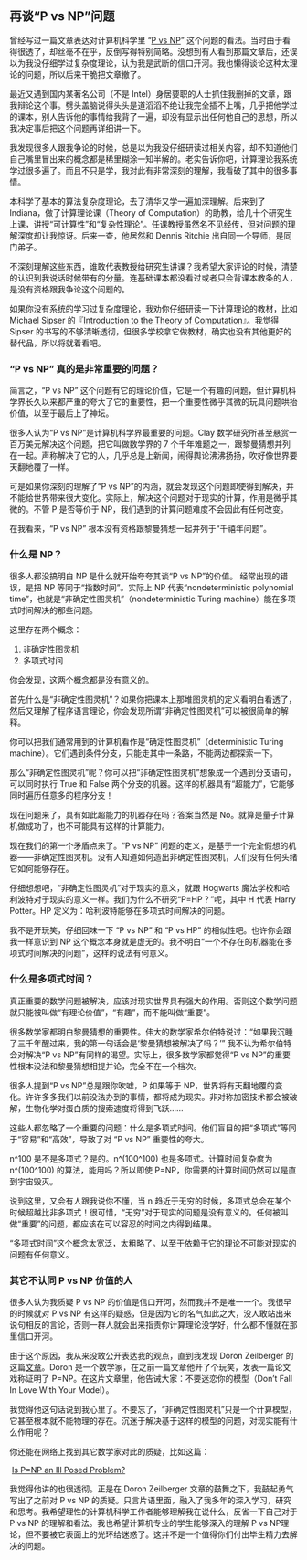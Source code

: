 <div class="inner">
<h2>再谈“P vs NP”问题</h2>
<p>曾经写过一篇文章表达对计算机科学里 “<a href="https://en.wikipedia.org/wiki/P_versus_NP_problem">P vs NP</a>” 这个问题的看法。当时由于看得很透了，却丝毫不在乎，反倒写得特别简略。没想到有人看到那篇文章后，还误以为我没仔细学过复杂度理论，认为我是武断的信口开河。我也懒得谈论这种太理论的问题，所以后来干脆把文章撤了。</p>
<p>最近又遇到国内某著名公司（不是 Intel）身居要职的人士抓住我删掉的文章，跟我辩论这个事。劈头盖脑说得头头是道滔滔不绝让我完全插不上嘴，几乎把他学过的课本，别人告诉他的事情给我背了一遍，却没有显示出任何他自己的思想，所以我决定事后把这个问题再详细讲一下。</p>
<p>我发现很多人跟我争论的时候，总是以为我没仔细研读过相关内容，却不知道他们自己嘴里冒出来的概念都是稀里糊涂一知半解的。老实告诉你吧，计算理论我系统学过很多遍了。而且不只是学，我对此有非常深刻的理解，我看破了其中的很多事情。</p>
<p>本科学了基本的算法复杂度理论，去了清华又学一遍加深理解。后来到了 Indiana，做了计算理论课（Theory of Computation）的助教，给几十个研究生上课，讲授“可计算性”和“复杂性理论”。任课教授虽然名不见经传，但对问题的理解深度却让我惊讶。后来一查，他居然和 Dennis Ritchie 出自同一个导师，是同门弟子。</p>
<p>不深刻理解这些东西，谁敢代表教授给研究生讲课？我希望大家评论的时候，清楚的认识到我说话时候带有的分量。连基础课本都没看过或者只会背课本教条的人，是没有资格跟我争论这个问题的。</p>
<p>如果你没有系统的学习过复杂度理论，我劝你仔细研读一下计算理论的教材，比如 Michael Sipser 的『<a href="https://www.amazon.com/Introduction-Theory-Computation-Michael-Sipser/dp/113318779X">Introduction to the Theory of Computation</a>』。我觉得 Sipser 的书写的不够清晰透彻，但很多学校拿它做教材，确实也没有其他更好的替代品，所以将就着看吧。</p>
<h3 id="p-vs-np-真的是非常重要的问题">“P vs NP” 真的是非常重要的问题？</h3>
<p>简言之，“P vs NP” 这个问题有它的理论价值，它是一个有趣的问题，但计算机科学界长久以来都严重的夸大了它的重要性，把一个重要性微乎其微的玩具问题哄抬价值，以至于最后上了神坛。</p>
<p>很多人认为“P vs NP”是计算机科学界最重要的问题。Clay 数学研究所甚至悬赏一百万美元解决这个问题，把它叫做数学界的 7 个千年难题之一，跟黎曼猜想并列在一起。声称解决了它的人，几乎总是上新闻，闹得舆论沸沸扬扬，吹好像世界要天翻地覆了一样。</p>
<p>可是如果你深刻的理解了“P vs NP”的内涵，就会发现这个问题即使得到解决，并不能给世界带来很大变化。实际上，解决这个问题对于现实的计算，作用是微乎其微的。不管 P 是否等价于 NP，我们遇到的计算问题难度不会因此有任何改变。</p>
<p>在我看来，“P vs NP” 根本没有资格跟黎曼猜想一起并列于“千禧年问题”。</p>
<h3 id="什么是-np">什么是 NP？</h3>
<p>很多人都没搞明白 NP 是什么就开始夸夸其谈“P vs NP”的价值。 经常出现的错误，是把 NP 等同于“指数时间”。实际上 NP 代表“nondeterministic polynomial time”，也就是“非确定性图灵机”（nondeterministic Turing machine）能在多项式时间解决的那些问题。</p>
<p>这里存在两个概念：</p>
<ol>
<li>非确定性图灵机</li>
<li>多项式时间</li>
</ol>
<p>你会发现，这两个概念都是没有意义的。</p>
<p>首先什么是“非确定性图灵机”？如果你把课本上那堆图灵机的定义看明白看透了，然后又理解了程序语言理论，你会发现所谓“非确定性图灵机”可以被很简单的解释。</p>
<p>你可以把我们通常用到的计算机看作是“确定性图灵机”（deterministic Turing machine）。它们遇到条件分支，只能走其中一条路，不能两边都探索一下。</p>
<p>那么“非确定性图灵机”呢？你可以把“非确定性图灵机”想象成一个遇到分支语句，可以同时执行 True 和 False 两个分支的机器。这样的机器具有“超能力”，它能够同时遍历任意多的程序分支！</p>
<p>现在问题来了，具有如此超能力的机器存在吗？答案当然是 No。就算是量子计算机做成功了，也不可能具有这样的计算能力。</p>
<p>现在我们的第一个矛盾点来了。“P vs NP” 问题的定义，是基于一个完全假想的机器——非确定性图灵机。没有人知道如何造出非确定性图灵机，人们没有任何头绪它如何能够存在。</p>
<p>仔细想想吧，“非确定性图灵机”对于现实的意义，就跟 Hogwarts 魔法学校和哈利波特对于现实的意义一样。我们为什么不研究“P=HP？”呢，其中 H 代表 Harry Potter。HP 定义为：哈利波特能够在多项式时间解决的问题。</p>
<p>我不是开玩笑，仔细回味一下 “P vs NP” 和 “P vs HP” 的相似性吧。也许你会跟我一样意识到 NP 这个概念本身就是虚无的。我不明白“一个不存在的机器能在多项式时间解决的问题”，这样的说法有何意义。</p>
<h3 id="什么是多项式时间">什么是多项式时间？</h3>
<p>真正重要的数学问题被解决，应该对现实世界具有强大的作用。否则这个数学问题就只能被叫做“有理论价值”，“有趣”，而不能叫做“重要”。</p>
<p>很多数学家都明白黎曼猜想的重要性。伟大的数学家希尔伯特说过：“如果我沉睡了三千年醒过来，我的第一句话会是‘黎曼猜想被解决了吗？’” 我不认为希尔伯特会对解决“P vs NP”有同样的渴望。实际上，很多数学家都觉得“P vs NP”的重要性根本没法和黎曼猜想相提并论，完全不在一个档次。</p>
<p>很多人提到“P vs NP”总是跟你吹嘘，P 如果等于 NP，世界将有天翻地覆的变化。许许多多我们以前没法办到的事情，都将成为现实。非对称加密技术都会被破解，生物化学对蛋白质的搜索速度将得到飞跃……</p>
<p>这些人都忽略了一个重要的问题：什么是多项式时间。他们盲目的把“多项式”等同于“容易”和“高效”，导致了对 “P vs NP” 重要性的夸大。</p>
<p>n^100 是不是多项式？是的。n^(100^100) 也是多项式。计算时间复杂度为n^(100^100) 的算法，能用吗？所以即使 P=NP，你需要的计算时间仍然可以是直到宇宙毁灭。</p>
<p>说到这里，又会有人跟我说你不懂，当 n 趋近于无穷的时候，多项式总会在某个时候超越比非多项式！很可惜，“无穷”对于现实的问题是没有意义的。任何被叫做“重要”的问题，都应该在可以容忍的时间之内得到结果。</p>
<p>“多项式时间”这个概念太宽泛，太粗略了。以至于依赖于它的理论不可能对现实的问题有任何意义。</p>
<h3 id="其它不认同-p-vs-np-价值的人">其它不认同 P vs NP 价值的人</h3>
<p>很多人认为我质疑 P vs NP 的价值是信口开河，然而我并不是唯一一个。我很早的时候就对 P vs NP 有这样的疑惑，但是因为它的名气如此之大，没人敢站出来说句相反的言论，否则一群人就会出来指责你计算理论没学好，什么都不懂就在那里信口开河。</p>
<p>由于这个原因，我从来没敢公开表达我的观点，直到我发现 Doron Zeilberger 的这篇<a href="http://sites.math.rutgers.edu/~zeilberg/Opinion98.html">文章</a>。Doron 是一个数学家，在之前一篇文章他开了个玩笑，发表一篇论文戏称证明了 P=NP。在这片文章里，他告诫大家：不要迷恋你的模型（Don’t Fall In Love With Your Model）。</p>
<p>我觉得他这句话说到我心里了。不要忘了，“非确定性图灵机”只是一个计算模型，它甚至根本就不能物理的存在。沉迷于解决基于这样的模型的问题，对现实能有什么作用呢？</p>
<p>你还能在网络上找到其它数学家对此的质疑，比如这篇：</p>
<p>​    <a href="https://rjlipton.wordpress.com/2009/07/03/is-pnp-an-ill-posed-problem">Is P=NP an Ill Posed Problem?</a></p>
<p>我觉得他讲的也很透彻。正是在 Doron Zeilberger 文章的鼓舞之下，我鼓起勇气写出了之前对 P vs NP 的质疑。只言片语里面，融入了我多年的深入学习，研究和思考。我希望理性的计算机科学工作者能够理解我在说什么，反省一下自己对于 P vs NP 的理解和看法。我也希望计算机专业的学生能够深入的理解 P vs NP理论，但不要被它表面上的光环给迷惑了。这并不是一个值得你们付出毕生精力去解决的问题。</p>
</div>
    